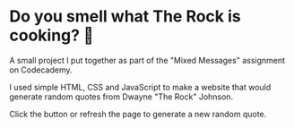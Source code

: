 # Do you smell what The Rock is cooking? 🍳

A small project I put together as part of the "Mixed Messages" assignment on Codecademy.

I used simple HTML, CSS and JavaScript to make a website that would generate random quotes from Dwayne "The Rock" Johnson.

Click the button or refresh the page to generate a new random quote.
